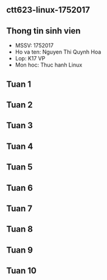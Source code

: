 ## ctt623-linux-1752017
## Thong tin sinh vien
* MSSV: 1752017
* Ho va ten: Nguyen Thi Quynh Hoa
* Lop: K17 VP
* Mon hoc: Thuc hanh Linux
## Tuan 1
## Tuan 2
## Tuan 3
## Tuan 4
## Tuan 5
## Tuan 6
## Tuan 7
## Tuan 8
## Tuan 9
## Tuan 10